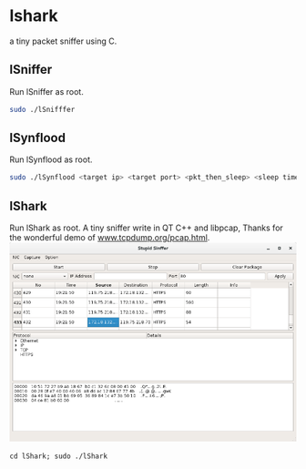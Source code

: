 # lshark
a tiny packet sniffer using C.

## lSniffer
Run lSniffer as root.
```bash
sudo ./lSnifffer
```
## lSynflood

Run lSynflood as root.
```bash
sudo ./lSynflood <target ip> <target port> <pkt_then_sleep> <sleep time>
```

## lShark
Run lShark as root. A tiny sniffer write in QT C++ and libpcap, Thanks for the wonderful demo of www.tcpdump.org/pcap.html.
![stupid-sniffer.png](lShark/snapshot/stupid-lsniffer.png)
```
cd lShark; sudo ./lShark
```
